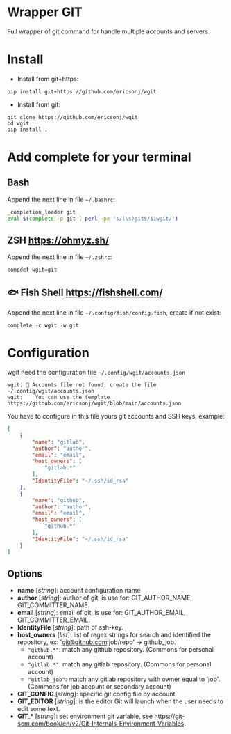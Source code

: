 # Wrapper GIT

Full wrapper of git command for handle multiple accounts and servers.

# Install

* Install from git+https:

```
pip install git+https://github.com/ericsonj/wgit
```

* Install from git:

```
git clone https://github.com/ericsonj/wgit
cd wgit
pip install .
```

# Add complete for your terminal

## **Bash**

Append the next line in file `~/.bashrc`:

```bash
_completion_loader git
eval $(complete -p git | perl -pe 's/(\s)git$/$1wgit/')
```

## **ZSH** https://ohmyz.sh/ 

Append the next line in file `~/.zshrc`:

```zsh
compdef wgit=git
```

## 🐟 **Fish Shell** https://fishshell.com/

Append the next line in file `~/.config/fish/config.fish`, create if not exist:

```
complete -c wgit -w git
```

# Configuration

wgit need the configuration file `~/.config/wgit/accounts.json`

```
wgit: 🚨 Accounts file not found, create the file ~/.config/wgit/accounts.json
wgit:    You can use the template https://github.com/ericsonj/wgit/blob/main/accounts.json
```

You have to configure in this file yours git accounts and SSH keys, example:

```json
[
    {
        "name": "gitlab",
        "author": "author",
        "email": "email",
        "host_owners": [
            "gitlab.*"
        ],
        "IdentityFile": "~/.ssh/id_rsa"
    },
    {
        "name": "github",
        "author": "author",
        "email": "email",
        "host_owners": [
            "github.*"
        ],
        "IdentityFile": "~/.ssh/id_rsa"
    }
]
```
## Options

* **name** [*string*]: account configuration name
* **author** [*string*]: author of git, is use for: GIT_AUTHOR_NAME, GIT_COMMITTER_NAME.
* **email** [*string*]: email of git, is use for: GIT_AUTHOR_EMAIL, GIT_COMMITTER_EMAIL.
* **IdentityFile** [*string*]: path of ssh-key.
* **host_owners** [*list*]: list of regex strings for search and identified the repository, ex: 'git@github.com:job/repo' -> github_job.
    + `"github.*"`: match any github repository. (Commons for personal account)
    + `"gitlab.*"`: match any gitlab repository. (Commons for personal account)
    + `"gitlab_job"`: match any gitlab repository with owner equal to 'job'. (Commons for job account or secondary account)
* **GIT_CONFIG** [*string*]: specific git config file by account.
* **GIT_EDITOR** [*string*]: is the editor Git will launch when the user needs to edit some text.
* **GIT_\*** [*string*]: set environment git variable, see https://git-scm.com/book/en/v2/Git-Internals-Environment-Variables.

